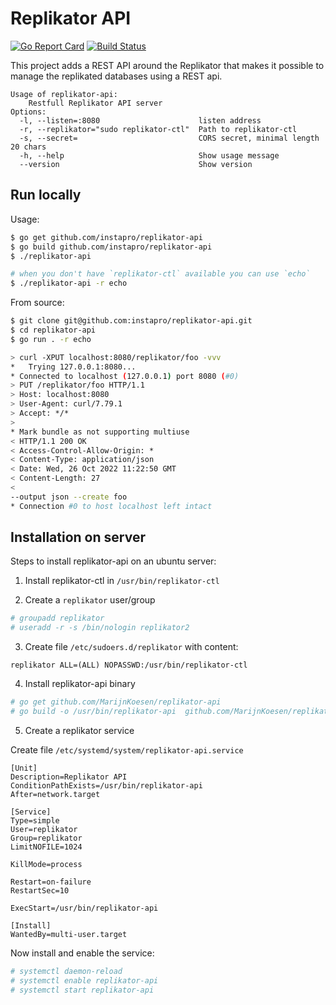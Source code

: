 # Replikator API

[![Go Report Card](https://goreportcard.com/badge/github.com/marijnkoesen/replikator-api)](https://goreportcard.com/report/github.com/marijnkoesen/replikator-api)
[![Build Status](https://travis-ci.org/MarijnKoesen/replikator-api.svg?branch=master)](https://travis-ci.org/MarijnKoesen/replikator-api)

This project adds a REST API around the Replikator that makes it possible to manage the replikated databases using a
REST api.

```
Usage of replikator-api:
	Restfull Replikator API server
Options:
  -l, --listen=:8080                      listen address
  -r, --replikator="sudo replikator-ctl"  Path to replikator-ctl
  -s, --secret=                           CORS secret, minimal length 20 chars
  -h, --help                              Show usage message
  --version                               Show version
```

## Run locally

Usage:

```bash
$ go get github.com/instapro/replikator-api
$ go build github.com/instapro/replikator-api
$ ./replikator-api

# when you don't have `replikator-ctl` available you can use `echo`
$ ./replikator-api -r echo
```

From source:

```bash
$ git clone git@github.com:instapro/replikator-api.git
$ cd replikator-api
$ go run . -r echo
```

```bash
> curl -XPUT localhost:8080/replikator/foo -vvv
*   Trying 127.0.0.1:8080...
* Connected to localhost (127.0.0.1) port 8080 (#0)
> PUT /replikator/foo HTTP/1.1
> Host: localhost:8080
> User-Agent: curl/7.79.1
> Accept: */*
>
* Mark bundle as not supporting multiuse
< HTTP/1.1 200 OK
< Access-Control-Allow-Origin: *
< Content-Type: application/json
< Date: Wed, 26 Oct 2022 11:22:50 GMT
< Content-Length: 27
<
--output json --create foo
* Connection #0 to host localhost left intact
```

## Installation on server

Steps to install replikator-api on an ubuntu server:

1) Install replikator-ctl in `/usr/bin/replikator-ctl`

2) Create a `replikator` user/group


```bash
# groupadd replikator
# useradd -r -s /bin/nologin replikator2
```

3) Create file `/etc/sudoers.d/replikator` with content:

```sudoers
replikator ALL=(ALL) NOPASSWD:/usr/bin/replikator-ctl
```

4) Install replikator-api binary

```bash
# go get github.com/MarijnKoesen/replikator-api
# go build -o /usr/bin/replikator-api  github.com/MarijnKoesen/replikator-api
```

5) Create a replikator service

Create file `/etc/systemd/system/replikator-api.service`

```service
[Unit]
Description=Replikator API
ConditionPathExists=/usr/bin/replikator-api
After=network.target

[Service]
Type=simple
User=replikator
Group=replikator
LimitNOFILE=1024

KillMode=process

Restart=on-failure
RestartSec=10

ExecStart=/usr/bin/replikator-api

[Install]
WantedBy=multi-user.target
```

Now install and enable the service:

```bash
# systemctl daemon-reload
# systemctl enable replikator-api
# systemctl start replikator-api
```
